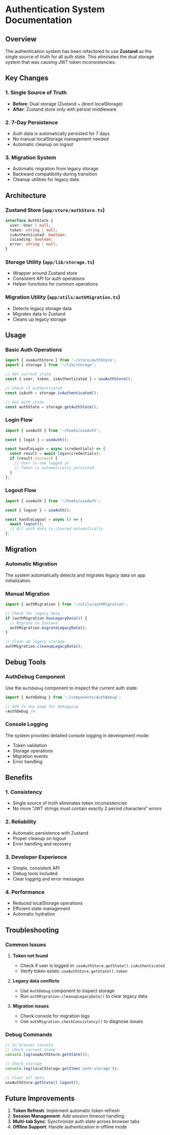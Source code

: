 # Authentication System Documentation

## Overview

The authentication system has been refactored to use **Zustand** as the single source of truth for all auth state. This eliminates the dual storage system that was causing JWT token inconsistencies.

## Key Changes

### 1. Single Source of Truth
- **Before**: Dual storage (Zustand + direct localStorage)
- **After**: Zustand store only with persist middleware

### 2. 7-Day Persistence
- Auth data is automatically persisted for 7 days
- No manual localStorage management needed
- Automatic cleanup on logout

### 3. Migration System
- Automatic migration from legacy storage
- Backward compatibility during transition
- Cleanup utilities for legacy data

## Architecture

### Zustand Store (`app/store/authStore.ts`)
```typescript
interface AuthState {
  user: User | null;
  token: string | null;
  isAuthenticated: boolean;
  isLoading: boolean;
  error: string | null;
}
```

### Storage Utility (`app/lib/storage.ts`)
- Wrapper around Zustand store
- Consistent API for auth operations
- Helper functions for common operations

### Migration Utility (`app/utils/authMigration.ts`)
- Detects legacy storage data
- Migrates data to Zustand
- Cleans up legacy storage

## Usage

### Basic Auth Operations
```typescript
import { useAuthStore } from '~/store/authStore';
import { storage } from '~/lib/storage';

// Get current state
const { user, token, isAuthenticated } = useAuthStore();

// Check if authenticated
const isAuth = storage.isAuthenticated();

// Get auth state
const authState = storage.getAuthState();
```

### Login Flow
```typescript
import { useAuth } from '~/hooks/useAuth';

const { login } = useAuth();

const handleLogin = async (credentials) => {
  const result = await login(credentials);
  if (result.success) {
    // User is now logged in
    // Token is automatically persisted
  }
};
```

### Logout Flow
```typescript
import { useAuth } from '~/hooks/useAuth';

const { logout } = useAuth();

const handleLogout = async () => {
  await logout();
  // All auth data is cleared automatically
};
```

## Migration

### Automatic Migration
The system automatically detects and migrates legacy data on app initialization.

### Manual Migration
```typescript
import { authMigration } from '~/utils/authMigration';

// Check for legacy data
if (authMigration.hasLegacyData()) {
  // Migrate to Zustand
  authMigration.migrateLegacyData();
}

// Clean up legacy storage
authMigration.cleanupLegacyData();
```

## Debug Tools

### AuthDebug Component
Use the `AuthDebug` component to inspect the current auth state:

```typescript
import { AuthDebug } from '~/components/AuthDebug';

// Add to any page for debugging
<AuthDebug />
```

### Console Logging
The system provides detailed console logging in development mode:
- Token validation
- Storage operations
- Migration events
- Error handling

## Benefits

### 1. Consistency
- Single source of truth eliminates token inconsistencies
- No more "JWT strings must contain exactly 2 period characters" errors

### 2. Reliability
- Automatic persistence with Zustand
- Proper cleanup on logout
- Error handling and recovery

### 3. Developer Experience
- Simple, consistent API
- Debug tools included
- Clear logging and error messages

### 4. Performance
- Reduced localStorage operations
- Efficient state management
- Automatic hydration

## Troubleshooting

### Common Issues

1. **Token not found**
   - Check if user is logged in: `useAuthStore.getState().isAuthenticated`
   - Verify token exists: `useAuthStore.getState().token`

2. **Legacy data conflicts**
   - Use `AuthDebug` component to inspect storage
   - Run `authMigration.cleanupLegacyData()` to clear legacy data

3. **Migration issues**
   - Check console for migration logs
   - Use `authMigration.checkConsistency()` to diagnose issues

### Debug Commands
```javascript
// In browser console
// Check current state
console.log(useAuthStore.getState());

// Check storage
console.log(localStorage.getItem('auth-storage'));

// Clear all data
useAuthStore.getState().logout();
```

## Future Improvements

1. **Token Refresh**: Implement automatic token refresh
2. **Session Management**: Add session timeout handling
3. **Multi-tab Sync**: Synchronize auth state across browser tabs
4. **Offline Support**: Handle authentication in offline mode 